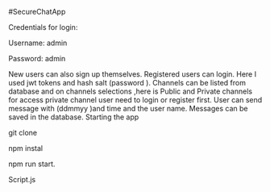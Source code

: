 #SecureChatApp

Credentials for login:

Username: admin

Password: admin

New users can also sign up themselves. Registered users can login. Here I used jwt tokens and hash salt (password ). Channels can be listed from database and on channels selections ,here is Public and Private channels for access private channel user need to login or register first. User can send message with (ddmmyy )and time and the user name. Messages can be saved in the database.
Starting the app

git clone

npm instal

npm run start.

Script.js
